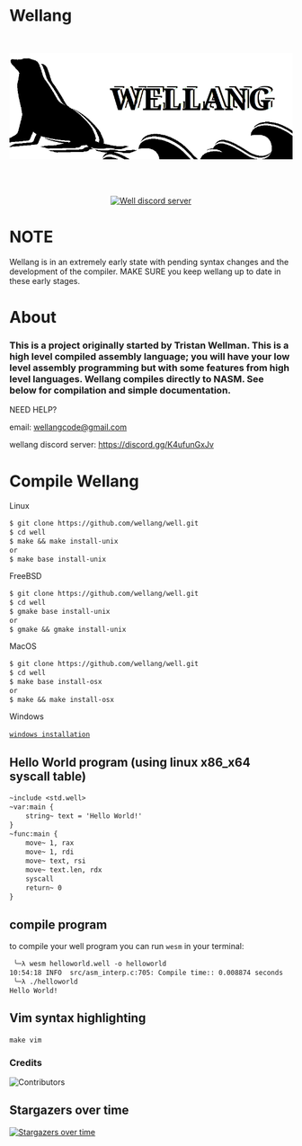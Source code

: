 # Wellang

<div align="center">
  <br />
  <p>
    <a href="https://github.com/wellang/wellang.git"><img src="https://github.com/wellang/well/blob/main/wellang.png" width="800" alt="wellang" /></a>
  </p>
  <br />
  <p>
    <br> <a href="https://discord.gg/3mdNFb8ZyE"><img src="https://img.shields.io/discord/957338481108074517?color=5865F2&logo=discord&logoColor=white" alt="Well discord server" /></a> </br>
  </p>
</div>

# NOTE

Wellang is in an extremely early state with pending syntax changes and the development of the compiler. MAKE SURE you keep wellang up to date in these early stages.

# About
	
### This is a project originally started by Tristan Wellman. This is a high level compiled assembly language; you will have your low level assembly programming but with some features from high level languages. Wellang compiles directly to NASM. See below for compilation and simple documentation.

NEED HELP?

email: wellangcode@gmail.com

wellang discord server: https://discord.gg/K4ufunGxJv

# Compile Wellang

Linux

```
$ git clone https://github.com/wellang/well.git
$ cd well
$ make && make install-unix
or
$ make base install-unix
```

FreeBSD

```
$ git clone https://github.com/wellang/well.git
$ cd well
$ gmake base install-unix
or
$ gmake && gmake install-unix
```

MacOS

```
$ git clone https://github.com/wellang/well.git
$ cd well
$ make base install-osx
or
$ make && make install-osx
```

Windows

[`windows installation`](windows/WINDOWS.md)

## Hello World program (using linux x86_x64 syscall table)

```
~include <std.well>
~var:main {
	string~ text = 'Hello World!'
}
~func:main {
	move~ 1, rax
	move~ 1, rdi
	move~ text, rsi
	move~ text.len, rdx
	syscall
	return~ 0
}
```

## compile program
to compile your well program you can run ``wesm`` in your terminal:
```
 ╰─λ wesm helloworld.well -o helloworld
10:54:18 INFO  src/asm_interp.c:705: Compile time:: 0.008874 seconds
 ╰─λ ./helloworld
Hello World!
```

## Vim syntax highlighting
```
make vim
```

### Credits
![Contributors](https://contrib.rocks/image?repo=wellang/well)

## Stargazers over time

[![Stargazers over time](https://starchart.cc/wellang/well.svg)](https://starchart.cc/wellang/well)

